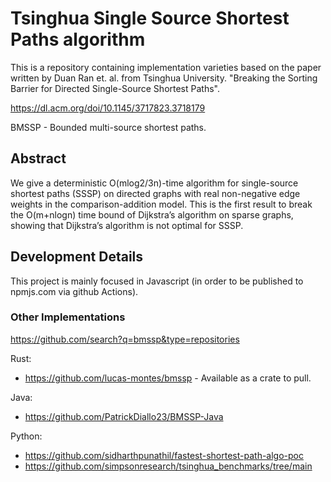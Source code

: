 # Tsinghua Single Source Shortest Paths algorithm

This is a repository containing implementation varieties based on the paper written by Duan Ran et. al. from Tsinghua University.
"Breaking the Sorting Barrier for Directed Single-Source Shortest Paths".

https://dl.acm.org/doi/10.1145/3717823.3718179

BMSSP - Bounded multi-source shortest paths.

## Abstract

We give a deterministic O(mlog2/3n)-time algorithm for single-source shortest paths (SSSP) on directed graphs with real non-negative edge weights in the comparison-addition model. This is the first result to break the O(m+nlogn) time bound of Dijkstra’s algorithm on sparse graphs, showing that Dijkstra’s algorithm is not optimal for SSSP.

## Development Details

This project is mainly focused in Javascript (in order to be published to npmjs.com via github Actions).

### Other Implementations

https://github.com/search?q=bmssp&type=repositories

Rust:
  - https://github.com/lucas-montes/bmssp - Available as a crate to pull.

Java:
  - https://github.com/PatrickDiallo23/BMSSP-Java

Python:
  - https://github.com/sidharthpunathil/fastest-shortest-path-algo-poc
  - https://github.com/simpsonresearch/tsinghua_benchmarks/tree/main
